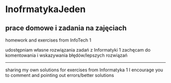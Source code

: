 # InofrmatykaJeden
prace domowe i zadania na zajęciach
--------------------------------------
homework and exercises from InfoTech 1

udostępniam własne rozwiązania zadań z Informatyki 1
zachęcam do komentowania i wskazywania błędów/lepszych rozwiązań

-------------------------------------------------------------------

sharing my own solutions for exercises from Informatyka 1
I encourage you to comment and pointing out errors/better solutions 
